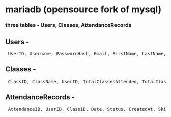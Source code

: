 # mariadb (opensource fork of mysql)

### three tables - Users, Classes, AttendanceRecords

## Users -

<pre> UserID, Username, PasswordHash, Email, FirstName, LastName, CreatedAt, UpdatedAt </pre>

## Classes -

<pre> ClassID, ClassName, UserID, TotalClassesAttended, TotalClassesTaken, StartDate, Percentage(auto calculated) </pre>

## AttendanceRecords -

<pre> AttendanceID, UserID, ClassID, Date, Status, CreatedAt, SkipReason, totalClassAttended,totalClassTaken, Percentage </pre>
